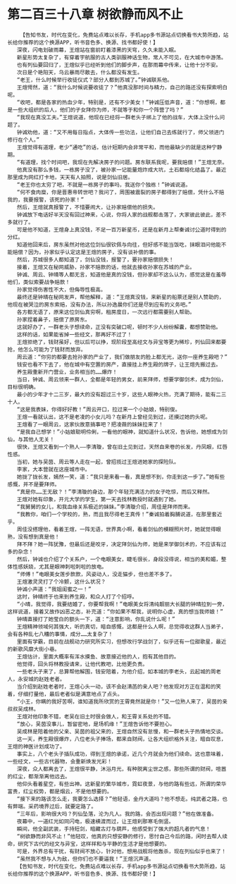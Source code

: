 # 第二百三十八章 树欲静而风不止
        【告知书友，时代在变化，免费站点难以长存，手机app多书源站点切换看书大势所趋，站长给你推荐的这个换源APP，听书音色多、换源、找书都好使！】
       深夜，闪电划破雨幕，王煊站在窗前盯着漆黑的天穹，久久未能入眠。
       新星形势太复杂了，有穿着宇航服的古人类驯服神话生物，常人不可见，在大城市中游荡。
       也有列仙要回归了，王煊似乎已经听到他们的脚步声，在那雨幕中传来，让他十分不安。
       次日是个艳阳天，乌云暴雨尽散去，什么都没有发生。
       “老王，什么时候举行收徒仪式？部分人都到苏城了。”钟诚联系他。
       王煊愕然，道：“我什么时候说要收徒了？”他真没那时间与精力，自己的路还没有探索明白呢。
       “收吧，都是各家的热血少年，特别是，还有不少美女！”钟诚压低声音，道：“你想啊，都是一些大组织的后人，他们的子女拜你为师，不就等于和你一个阵营了吗？”
       “我现在真没工夫。”王煊说道，他现在已经将一群老头子绑上了他的战车，大体上没什么问题了。
       钟诚劝他，道：“又不用每日指点，大体传一些功法，让他们自己去练就行了，师父领进门修行在个人。”
       王煊觉得有道理，老少“通吃”的话，估计短期内会非常平和，而他最缺少的就是这种宁静期。
       “有道理，找个时间吧，我现在先解决房子的问题。房东联系我呢，要我赔偿！”王煊无奈。
       他真没有那么多钱，一栋房子没了，被孙家一记能量炮炸成大坑，土石都熔化结晶了。最近那里成为网红打卡地，天天有人拍照，说是剑仙旧居。
       “老王你也太穷了吧，不就是一栋房子的事吗，我送你个独栋！”钟诚说道。
       “何不食肉糜，你是晋惠帝转世吧？我问了，周围被震裂的房子都得到了赔偿，凭什么不赔我的，我要报警，该死的孙家！”
       然后，王煊就真报警了，不惜要闹大，让孙家赔偿他的损失。
       钟诚放下电话好半天没有回过神来，心说，你将人家的战舰都击落了，大家彼此彼此，差不多就行了。
       可是他不知道，王煊身上真没钱，不足一百万新星币，还是在新月上帮秦诚讨公道时得到的分红。
       知道他回来后，房东虽然对他这位剑仙很钦佩与向往，但好感不能当饭吃，抹眼泪问他能不能赔偿？因为，孙家似乎认定这是王煊的房子，没有谈补偿的事。
       然后，苏城很多人都知道了，剑仙没钱，报警了，要孙家赔偿损失！
       接着，王煊又在秘网威胁，孙家不赔款的话，他就去接收孙家在苏城的产业。
       钟诚、周云、钟晴等人都无言，知道他是真的没钱，但孙家却不这么认为，感觉这是在羞辱他们，类似索要战争赔款！
       孙家觉得伤害性不大，但侮辱性极高。
       最终还是钟晴在秘网发声，帮他解释，道：“王煊真没钱，来新星的船票还是别人赞助的，他现在被哭泣的房东索赔，没有办法，所以孙逸晨你们还是尽到应有的义务吧。”
       各方都无语了，原来这位剑仙真穷啊，租房度日，一次远行都需要别人帮助。
       孙家捏着鼻子，赔偿了原房东。
       这就好办了，一群老头子想续命，正没有突破口呢，顿时不少人纷纷解囊，都想赞助他。
       这样的话，如果能省掉一些经文，那再好不过了！
       王煊拒绝了，钱财虽好，但以后可以挣，现阶段至高经文与异宝等更为稀珍，列仙回来都要抢，他怎么可能为了钱财而放弃。
       周云道：“你穷的都要去抢孙家的产业了，我们做朋友的脸上都无光，送你一座养生殿吧？”
       钱安也看不下去了，他在城中有空置的房产，直接挂上养生殿的牌子，让王煊先搬过去。
       养生殿重新开门营业，业务相当的……爆炸！
       当日，钟诚、周云领来一群人，全都是年轻的男女，前来拜师，想要学御剑术，成为剑仙，目标很明确。
       最小的少年才十二三岁，最大的没有超过三十岁，这些人眼神火热，充满了期待，能有二三十人。
       “这是我表妹，你得好好教！”周云开口，拉过来一个小姑娘，特别俊。
       王煊一看就认出，这不是老凌的小女儿吗？在新月上曾经见到过，还摸过她的头呢。
       王煊看了一眼周云，这家伙故意搞事吧？把凌薇的妹妹拉来了！
       “是我自己想学！”小姑娘聪明伶俐，一看他的眼神，就知道什么状况，告诉他，她想成为剑仙，与其他人无关！
       很快，王煊又看到一个熟人——李清璇，曾在旧土见到过，天然自来卷的长发，丹凤眼，红唇性感。
       当初，她与吴茵、周云等人走在一起，曾招揽过王煊进她家的探险队。
       李家，大本营就在这座城市中。
       她拢了拢长发，嫣然一笑，道：“我只是来看一看，真是想不到，你走到这一步了。”她有些感慨，并不是要拜师。
       “真是你……王无敌？！”李清璇的身边，那个年轻充满活力的女子吃惊，而后又释然。
       王煊对她有印象，开元大学的学生，第一天去找林教授时就遇到了她。
       “我舅舅的女儿，和我血缘关系极近的妹妹。”李清璇介绍，周佳是拜师而来。
       “我教你，咱们一个学校的，熟，而且我尽得老王真传！”秦诚拍着胸脯说道，在那里套近乎。
       周佳没搭理他，看着王煊，一阵无语，世界真小啊，看着剑仙的模糊照片时，她就觉得眼熟，没有想到真是他！
       拜不拜？她一阵犹豫，但最后还是咬牙，决定拜剑仙为师，她是来学御剑术的，不应该有过多的杂念！
       然后，钟诚也介绍了个关系户，一个电眼美女，睫毛很长，身段没得说，相当的美和媚，整体性感妖娆，尤其是眼神刺啦刺啦的放电。
       “师傅！”电眼美女莲步款款，风姿动人，没走猫步，但也差不多了。
       王煊激灵灵打了个冷颤，这什么状况？
       钟诚小声道：“我姐闺蜜之一！”
       这时，钟晴终于也来到养生殿，和众人打了个招呼。
       “小晴，我觉得，我要结婚了，你要帮我啊！”电眼美女将清纯靓丽大长腿的钟晴拉到一旁，这样说道，接着又故作凶恶之态，补充道：“你如果不帮我，说明你心虚，真的想当我师娘！”
       钟晴直接打了她莹白的额头一下，道：“注意影响，你乱说什么呢！”
       王煊精神领域何其强大，听的真切，暗自感慨，这都是什么人啊，总觉得收这群人当弟子，会有各种乱七八糟的事情，成分……太复杂了！
       里面有学霸，目前在战舰动力研究所实习，但想改行学战剑了，似乎还有一位甜歌星，最近的新歌风靡大街小巷。
       王煊估计，里面大概率有浑水摸鱼、故意接近他的人，抱有其他目的。
       他觉得，回头将林教授请来，让他代教吧，比他更负责。
       一些老头子来了，总算帮他解围，钱安陪着，为他介绍，如本城的李老头，云起城的周老人，永安城的赵姓老者。
       当介绍到赵姓老者时，王煊心头一动，该不会赵清菡的亲人吧？他发现对方正在温和的笑着，仔细打量他，最后老者似是满意地点了点头。
       “小王，你瞒的我好苦啊，谁知道我所欣赏的王霄竟然就是你！”又一位熟人来了，吴茵的亲叔叔吴成林。
       王煊对他印象不错，老吴在旧土时很会做人，和王霄关系处的不错。
       “放心，吴茵没事儿，暂留密地，是场机缘！”王煊告诉他不要担心。
       吴成林是陪着他的父亲、吴茵的祖父来的，王煊自然没有怠慢，和一群老头子热情地交谈。
       这一天，养生殿很爆炸，八位老头子捧场，都来自财阀，让各大组织格外关注，暗自叹息，王煊的神医计划成功了。
       事实上，八个老头子插队成功，得到王煊的承诺，近几个月就会为他们续命。这也意味着，一些经文，一些古代器物，会重新焕发光彩！
       深夜，众人都离去了，王煊很平静，沐浴月光，有种脱离尘世之感，那些所谓的财阀，喧嚣的红尘，都渐渐离他远去。
       他仰头看着星空，有些出神。这新星的繁华城市，霓虹夜景，与他的路有些远，所谓的荣华富贵，红尘权势，都是烟云，不是他想要的。
       “接下来的路该怎么走，我要怎么选择？”他轻语，金丹大道吗？他不想走。纯武者之路，也有弊端。采药境界过后，就要定路了。
       “三年后，影响很大吗？列仙坠落，沦为凡人。我的路，会否出现问题？”他在做准备。
       夜幕中，一道红光如同闪电，极速横渡而过，让王煊刹那寒毛倒竖。
       瞬间，他全副武装，手持短剑，暗藏古灯与葫芦，他感受到了强大的超凡者的气息！
       “树欲静而非风不止！”他轻叹，他真的只想安静的修行，思忖自己今后的路，闲时去帮人续命，研究下古代的经文与异宝，这样祥和与平静的生活才是他想要的。
       可是，外界总有干扰，有财阀不放心，针对他，想用战舰将他轰杀，现在列仙似乎也来了！
       “虽然我不想与人为敌，但你们也不要逼我！”王煊沉声道。
       【告知书友，时代在变化，免费站点难以长存，手机app多书源站点切换看书大势所趋，站长给你推荐的这个换源APP，听书音色多、换源、找书都好使！】